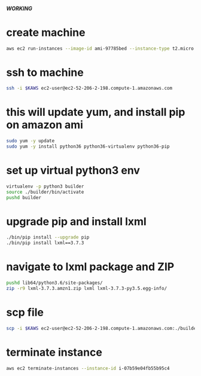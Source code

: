 ##### WORKING
# create machine
```bash
aws ec2 run-instances --image-id ami-97785bed --instance-type t2.micro --count 1 --key-name bryan_mbr --security-group-ids sg-e66f1590
```
# ssh to machine
```bash
ssh -i $KAWS ec2-user@ec2-52-206-2-198.compute-1.amazonaws.com
```

# this will update yum, and install pip on amazon ami
```bash
sudo yum -y update
sudo yum -y install python36 python36-virtualenv python36-pip
```

# set up virtual python3 env
```bash
virtualenv -p python3 builder
source ./builder/bin/activate
pushd builder
```

# upgrade pip and install lxml
```bash
./bin/pip install --upgrade pip
./bin/pip install lxml==3.7.3
```

# navigate to lxml package and ZIP
```bash
pushd lib64/python3.6/site-packages/
zip -r9 lxml-3.7.3.amzn1.zip lxml lxml-3.7.3-py3.5.egg-info/
```

# scp file
```bash
scp -i $KAWS ec2-user@ec2-52-206-2-198.compute-1.amazonaws.com:./builder/lib64/python3.6/site-packages/lxml-3.7.3.amzn1.zip .
```

# terminate instance
```bash
aws ec2 terminate-instances --instance-id i-07b59e04fb55b95c4
```
